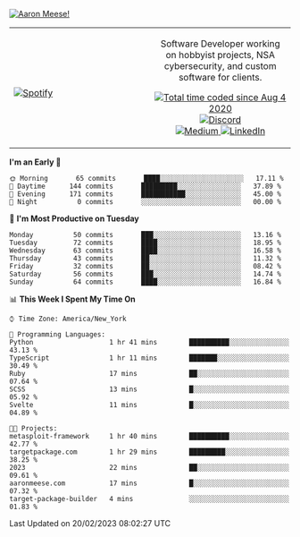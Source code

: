 [![Aaron Meese!](https://user-images.githubusercontent.com/17814535/88975338-a2aabf00-d27f-11ea-963f-8a19608716b4.png)](https://github.com/ajmeese7/readme-ascii "README ASCII")

<!-- Modified from project here: https://github.com/novatorem/novatorem -->
<table width="100%">
  <tr>
  <td width="50%">

&nbsp; <br> [![Spotify](https://ajmeese7.vercel.app/api/spotify)](https://open.spotify.com/user/ajmeese)

  </td>
  <td width="50%">
    <p align="center">
    Software Developer working on hobbyist projects, NSA cybersecurity, and custom software for clients.
    </p>
    <p align="center">
      <a href="https://wakatime.com/@f726891d-3b02-46cd-9b60-e8c59f9e2b14">
        <img src="https://wakatime.com/badge/user/f726891d-3b02-46cd-9b60-e8c59f9e2b14.svg" alt="Total time coded since Aug 4 2020" title="WakaTime" />
      </a>
      <a href="http://link.aaronmeese.com/discord">
        <img src="https://img.shields.io/badge/discord-ajmeese7%234835-369?style=flat-square&logo=discord&logoColor=white&color=purple" alt="Discord" title="Discord">
      </a>
      <br />
      <a href="https://link.aaronmeese.com/medium">
        <img src="https://img.shields.io/badge/medium-ajmeese7-1DB954?style=flat-square&logo=medium&logoColor=white" alt="Medium" title="Medium">
      </a>
      <a href="https://link.aaronmeese.com/linkedin">
        <img src="https://img.shields.io/badge/linkedIn-aaronmeese-1DB954?style=flat-square&logo=linkedin&logoColor=white&color=blue" alt="LinkedIn" title="LinkedIn">
      </a>
    </p>
  </td>

</table>

[//]: <> (The `&nbsp;` is to have Aphelion take up more space)

<!--START_SECTION:waka-->
**I'm an Early 🐤** 

```text
🌞 Morning       65 commits       ████░░░░░░░░░░░░░░░░░░░░░   17.11 % 
🌆 Daytime      144 commits       █████████░░░░░░░░░░░░░░░░   37.89 % 
🌃 Evening      171 commits       ███████████░░░░░░░░░░░░░░   45.00 % 
🌙 Night          0 commits       ░░░░░░░░░░░░░░░░░░░░░░░░░   00.00 % 

```
📅 **I'm Most Productive on Tuesday** 

```text
Monday          50 commits       ███░░░░░░░░░░░░░░░░░░░░░░   13.16 % 
Tuesday         72 commits       ████░░░░░░░░░░░░░░░░░░░░░   18.95 % 
Wednesday       63 commits       ████░░░░░░░░░░░░░░░░░░░░░   16.58 % 
Thursday        43 commits       ██░░░░░░░░░░░░░░░░░░░░░░░   11.32 % 
Friday          32 commits       ██░░░░░░░░░░░░░░░░░░░░░░░   08.42 % 
Saturday        56 commits       ███░░░░░░░░░░░░░░░░░░░░░░   14.74 % 
Sunday          64 commits       ████░░░░░░░░░░░░░░░░░░░░░   16.84 % 

```


📊 **This Week I Spent My Time On** 

```text
⌚︎ Time Zone: America/New_York

💬 Programming Languages: 
Python                   1 hr 41 mins        ██████████░░░░░░░░░░░░░░░   43.13 % 
TypeScript               1 hr 11 mins        ███████░░░░░░░░░░░░░░░░░░   30.49 % 
Ruby                     17 mins             ██░░░░░░░░░░░░░░░░░░░░░░░   07.64 % 
SCSS                     13 mins             █░░░░░░░░░░░░░░░░░░░░░░░░   05.92 % 
Svelte                   11 mins             █░░░░░░░░░░░░░░░░░░░░░░░░   04.89 % 

🐱‍💻 Projects: 
metasploit-framework     1 hr 40 mins        ██████████░░░░░░░░░░░░░░░   42.77 % 
targetpackage.com        1 hr 29 mins        █████████░░░░░░░░░░░░░░░░   38.25 % 
2023                     22 mins             ██░░░░░░░░░░░░░░░░░░░░░░░   09.61 % 
aaronmeese.com           17 mins             █░░░░░░░░░░░░░░░░░░░░░░░░   07.32 % 
target-package-builder   4 mins              ░░░░░░░░░░░░░░░░░░░░░░░░░   01.83 % 

```


 Last Updated on 20/02/2023 08:02:27 UTC
<!--END_SECTION:waka-->

